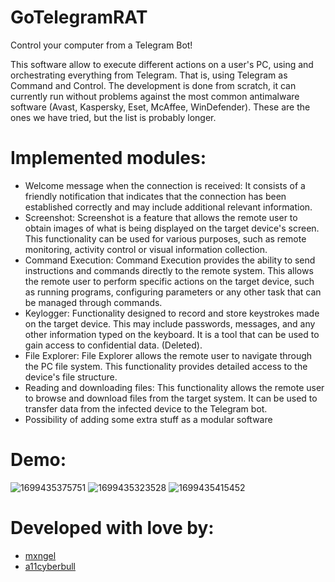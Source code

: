 # GoTelegramRAT
Control your computer from a Telegram Bot!

This software allow to execute different actions on a user's PC, using and orchestrating everything from Telegram. That is, using Telegram as Command and Control.
The development is done from scratch, it can currently run without problems against the most common antimalware software (Avast, Kaspersky, Eset, McAffee, WinDefender). These are the ones we have tried, but the list is probably longer.

# Implemented modules:
* Welcome message when the connection is received: It consists of a friendly notification that indicates that the connection has been established correctly and may include additional relevant information.
* Screenshot: Screenshot is a feature that allows the remote user to obtain images of what is being displayed on the target device's screen. This functionality can be used for various purposes, such as remote monitoring, activity control or visual information collection.
* Command Execution: Command Execution provides the ability to send instructions and commands directly to the remote system. This allows the remote user to perform specific actions on the target device, such as running programs, configuring parameters or any other task that can be managed through commands.
* Keylogger: Functionality designed to record and store keystrokes made on the target device. This may include passwords, messages, and any other information typed on the keyboard. It is a tool that can be used to gain access to confidential data. (Deleted).
* File Explorer: File Explorer allows the remote user to navigate through the PC file system. This functionality provides detailed access to the device's file structure.
* Reading and downloading files: This functionality allows the remote user to browse and download files from the target system. It can be used to transfer data from the infected device to the Telegram bot.
* Possibility of adding some extra stuff as a modular software

# Demo:
![1699435375751](https://github.com/mxngel/GoTelegramRAT/assets/68291203/0a30a55e-b452-41a8-ad46-0f399e4b57a5)
![1699435323528](https://github.com/mxngel/GoTelegramRAT/assets/68291203/8eed5172-a972-42be-a4ef-243e325ea59c)
![1699435415452](https://github.com/mxngel/GoTelegramRAT/assets/68291203/18a5544f-8d56-406c-81ca-a6337581a72f)

# Developed with love by:
* [mxngel](https://github.com/mxngel)
* [a11cyberbull](https://github.com/a11cyberbull)
